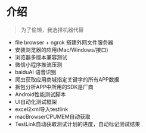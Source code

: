 # 介绍

> 为了偷懒，我选择机器代替

- file browser + ngrok 搭建外网文件服务器
- 安装浏览器的应用(Mac/Windows/接口)
- 浏览器多版本兼容测试
- 微信小程序推流压测
- baiduAI 语音识别
- 爬虫获取应用商城指定关键字的所有APP数据
- 拆包分析APP中所用的SDK是厂商
- Android性能测试脚本
- UI自动化测试框架
- excel2xml导入testlink
- macBrowserCPUMEM自动获取
- TestLink自动获取测试计划的进度，自动标记测试结果